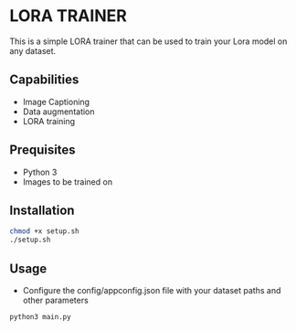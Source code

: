 # LORA TRAINER

This is a simple LORA trainer that can be used to train your Lora model on any dataset.

## Capabilities

- Image Captioning
- Data augmentation
- LORA training

## Prequisites

- Python 3
- Images to be trained on

## Installation

```bash
chmod +x setup.sh
./setup.sh
```

## Usage

- Configure the config/appconfig.json file with your dataset paths and other parameters

```bash
python3 main.py
```

